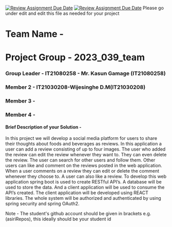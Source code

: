 [![Review Assignment Due Date](https://classroom.github.com/assets/deadline-readme-button-24ddc0f5d75046c5622901739e7c5dd533143b0c8e959d652212380cedb1ea36.svg)](https://classroom.github.com/a/-uR1f4-1)
[![Review Assignment Due Date](https://classroom.github.com/assets/deadline-readme-button-8d59dc4de5201274e310e4c54b9627a8934c3b88527886e3b421487c677d23eb.svg)](https://classroom.github.com/a/-uR1f4-1)
Please go under edit and edit this file as needed for your project

# Team Name - 
# Project Group - 2023_039_team
### Group Leader - IT21080258 - Mr. Kasun Gamage (IT21080258)
### Member 2 - IT21030208-Wijesinghe D.M(IT21030208)
### Member 3 - 
### Member 4 - 

#### Brief Description of your Solution - 
In this project we will develop a social media platform for users to share their thoughts about  foods and beverages as reviews. In this application a user can add a review consisting of up to four images. The user who added the review can edit the review whenever they want to. They can even delete the review. The user can search for other users and follow them. Other users can like and comment on the reviews posted in the web application.  When a user comments on a review they can edit or delete the comment whenever they choose to. A user can also like a review.
To develop this web application spring boot is used to create RESTful API’s. A database will be used to store the data. And a client application will be used to consume the API’s created. The client application will be developed using REACT libraries. The whole system will be authorized and authenticated by using spring security and spring OAuth2. 


Note - The student's github account should be given in brackets e.g. (asiriRepos), this ideally should be your student id 

